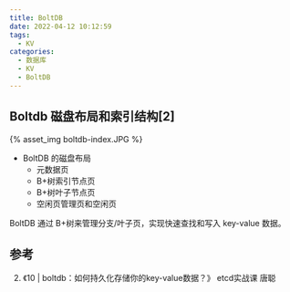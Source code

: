 ```yaml
---
title: BoltDB
date: 2022-04-12 10:12:59
tags:
  - KV
categories: 
  - 数据库
  - KV
  - BoltDB
---
```



<p></p>
<!-- more -->


## Boltdb 磁盘布局和索引结构[2]
{% asset_img   boltdb-index.JPG   %}

+ BoltDB 的磁盘布局
   - 元数据页
   - B+树索引节点页
   - B+树叶子节点页
   - 空闲页管理页和空闲页
   

BoltDB 通过 B+树来管理分支/叶子页，实现快速查找和写入 key-value 数据。



## 参考

2. 《10 | boltdb：如何持久化存储你的key-value数据？》  etcd实战课  唐聪

